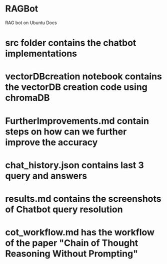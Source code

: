 # RAGBot
RAG bot on Ubuntu Docs

# src folder contains the chatbot implementations
# vectorDBcreation notebook contains the vectorDB creation code using chromaDB
# FurtherImprovements.md contain steps on how can we further improve the accuracy
# chat_history.json contains last 3 query and answers
# results.md contains the screenshots of Chatbot query resolution
# cot_workflow.md has the workflow of the paper "Chain of Thought Reasoning Without Prompting"
